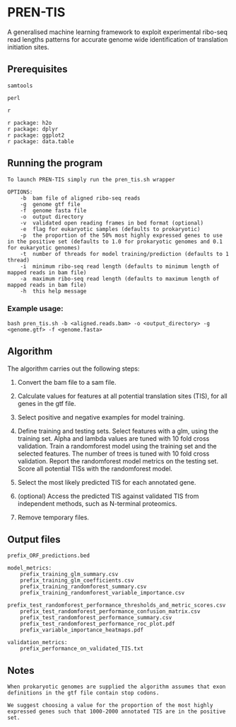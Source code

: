 # PREN-TIS

A generalised machine learning framework to exploit experimental ribo-seq read lengths patterns for accurate genome wide identification of translation initiation sites.

## Prerequisites

```
samtools

perl

r

r package: h2o 
r package: dplyr
r package: ggplot2
r package: data.table
```

## Running the program 

```
To launch PREN-TIS simply run the pren_tis.sh wrapper

OPTIONS:
    -b  bam file of aligned ribo-seq reads
    -g  genome gtf file
    -f  genome fasta file
    -o  output directory
    -v  validated open reading frames in bed format (optional)
    -e  flag for eukaryotic samples (defaults to prokaryotic)
    -p  the proportion of the 50% most highly expressed genes to use in the positive set (defaults to 1.0 for prokaryotic genomes and 0.1 for eukaryotic genomes)
    -t  number of threads for model training/prediction (defaults to 1 thread)
    -i  minimum ribo-seq read length (defaults to minimum length of mapped reads in bam file)
    -a  maximum ribo-seq read length (defaults to maximum length of mapped reads in bam file)
    -h  this help message
```
### Example usage:

```
bash pren_tis.sh -b <aligned.reads.bam> -o <output_directory> -g <genome.gtf> -f <genome.fasta>
```

## Algorithm

The algorithm carries out the following steps:

1) Convert the bam file to a sam file.

2) Calculate values for features at all potential translation sites (TIS), for all genes in the gtf file.

3) Select positive and negative examples for model training.

4) Define training and testing sets.
   Select features with a glm, using the training set. Alpha and lambda values are tuned with 10 fold cross validation.
   Train a randomforest model using the training set and the selected features. The number of trees is tuned with 10 fold cross validation. 
   Report the randomforest model metrics on the testing set. 
   Score all potential TISs with the randomforest model.

5) Select the most likely predicted TIS for each annotated gene.

6) (optional) Access the predicted TIS against validated TIS from independent methods, such as N-terminal proteomics.

7) Remove temporary files.

## Output files

```
prefix_ORF_predictions.bed

model_metrics:
    prefix_training_glm_summary.csv 
    prefix_training_glm_coefficients.csv 
    prefix_training_randomforest_summary.csv 
    prefix_training_randomforest_variable_importance.csv 
    prefix_test_randomforest_performance_thresholds_and_metric_scores.csv 
    prefix_test_randomforest_performance_confusion_matrix.csv 
    prefix_test_randomforest_performance_summary.csv 
    prefix_test_randomforest_performance_roc_plot.pdf 
    prefix_variable_importance_heatmaps.pdf

validation_metrics:
    prefix_performance_on_validated_TIS.txt
```

## Notes

```
When prokaryotic genomes are supplied the algorithm assumes that exon definitions in the gtf file contain stop codons.

We suggest choosing a value for the proportion of the most highly expressed genes such that 1000-2000 annotated TIS are in the positive set.

```
